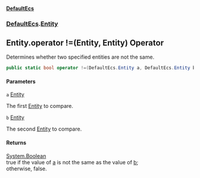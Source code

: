 #### [DefaultEcs](DefaultEcs.md 'DefaultEcs')
### [DefaultEcs](DefaultEcs.md#DefaultEcs 'DefaultEcs').[Entity](Entity.md 'DefaultEcs.Entity')

## Entity.operator !=(Entity, Entity) Operator

Determines whether two specified entities are not the same.

```csharp
public static bool operator !=(DefaultEcs.Entity a, DefaultEcs.Entity b);
```
#### Parameters

<a name='DefaultEcs.Entity.op_Inequality(DefaultEcs.Entity,DefaultEcs.Entity).a'></a>

`a` [Entity](Entity.md 'DefaultEcs.Entity')

The first [Entity](Entity.md 'DefaultEcs.Entity') to compare.

<a name='DefaultEcs.Entity.op_Inequality(DefaultEcs.Entity,DefaultEcs.Entity).b'></a>

`b` [Entity](Entity.md 'DefaultEcs.Entity')

The second [Entity](Entity.md 'DefaultEcs.Entity') to compare.

#### Returns
[System.Boolean](https://docs.microsoft.com/en-us/dotnet/api/System.Boolean 'System.Boolean')  
true if the value of [a](Entity.operator!(Entity,Entity).md#DefaultEcs.Entity.op_Inequality(DefaultEcs.Entity,DefaultEcs.Entity).a 'DefaultEcs.Entity.op_Inequality(DefaultEcs.Entity, DefaultEcs.Entity).a') is not the same as the value of [b](Entity.operator!(Entity,Entity).md#DefaultEcs.Entity.op_Inequality(DefaultEcs.Entity,DefaultEcs.Entity).b 'DefaultEcs.Entity.op_Inequality(DefaultEcs.Entity, DefaultEcs.Entity).b');  
otherwise, false.